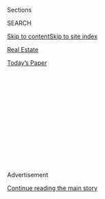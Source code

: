 <div id="app">

<div>

<div>

<div>

<div class="NYTAppHideMasthead css-1q2w90k e1suatyy0">

<div class="section css-ui9rw0 e1suatyy2">

<div class="css-eph4ug er09x8g0">

<div class="css-6n7j50">

</div>

<span class="css-1dv1kvn">Sections</span>

<div class="css-10488qs">

<span class="css-1dv1kvn">SEARCH</span>

</div>

[Skip to content](#site-content)[Skip to site index](#site-index)

</div>

<div id="masthead-section-label" class="css-1wr3we4 eaxe0e00">

[Real
Estate](https://www.nytimes3xbfgragh.onion/section/realestate)

</div>

<div class="css-10698na e1huz5gh0">

</div>

</div>

<div id="masthead-bar-one" class="section hasLinks css-15hmgas e1csuq9d3">

<div class="css-uqyvli e1csuq9d0">

</div>

<div class="css-1uqjmks e1csuq9d1">

</div>

<div class="css-9e9ivx">

[](https://myaccount.nytimes3xbfgragh.onion/auth/login?response_type=cookie&client_id=vi)

</div>

<div class="css-1bvtpon e1csuq9d2">

[Today’s
Paper](https://www.nytimes3xbfgragh.onion/section/todayspaper)

</div>

</div>

</div>

</div>

<div data-aria-hidden="false">

<div id="site-content" data-role="main">

<div>

<div class="css-1aor85t" style="opacity:0.000000001;z-index:-1;visibility:hidden">

<div class="css-1hqnpie">

<div class="css-epjblv">

<span class="css-17xtcya">[Real
Estate](/section/realestate)</span><span class="css-x15j1o">|</span><span class="css-fwqvlz">Homes
That Sold for Around
$600,000</span>

</div>

<div class="css-k008qs">

<div class="css-1iwv8en">

<span class="css-18z7m18"></span>

<div>

</div>

</div>

<span class="css-1n6z4y">https://nyti.ms/39MsU0d</span>

<div class="css-1705lsu">

<div class="css-4xjgmj">

<div class="css-4skfbu" data-role="toolbar" data-aria-label="Social Media Share buttons, Save button, and Comments Panel with current comment count" data-testid="share-tools">

  - 
  - 
  - 
  - 
    
    <div class="css-6n7j50">
    
    </div>

  - 

</div>

</div>

</div>

</div>

</div>

</div>

<div id="NYT_TOP_BANNER_REGION" class="css-13pd83m">

</div>

<div id="top-wrapper" class="css-1sy8kpn">

<div id="top-slug" class="css-l9onyx">

Advertisement

</div>

[Continue reading the main
story](#after-top)

<div class="ad top-wrapper" style="text-align:center;height:100%;display:block;min-height:250px">

<div id="top" class="place-ad" data-position="top" data-size-key="top">

</div>

</div>

<div id="after-top">

</div>

</div>

<div>

<div id="sponsor-wrapper" class="css-1hyfx7x">

<div id="sponsor-slug" class="css-19vbshk">

Supported by

</div>

[Continue reading the main
story](#after-sponsor)

<div id="sponsor" class="ad sponsor-wrapper" style="text-align:center;height:100%;display:block">

</div>

<div id="after-sponsor">

</div>

</div>

<div class="css-186x18t">

What’s selling now

</div>

<div class="css-1vkm6nb ehdk2mb0">

# Homes That Sold for Around $600,000

</div>

Recent residential sales in New York City and the region.

<div class="css-18e8msd">

<div class="css-vp77d3 epjyd6m0">

<div class="css-hus3qt ey68jwv0" data-aria-hidden="true">

[![C. J.
Hughes](https://static01.graylady3jvrrxbe.onion/images/2018/12/05/multimedia/author-c-j-hughes/author-c-j-hughes-thumbLarge.png
"C. J. Hughes")](https://www.nytimes3xbfgragh.onion/by/c-j-hughes)

</div>

<div class="css-1baulvz">

By [<span class="css-1baulvz last-byline" itemprop="name">C. J.
Hughes</span>](https://www.nytimes3xbfgragh.onion/by/c-j-hughes)

</div>

</div>

  - Aug. 2,
    2020

  - 
    
    <div class="css-4xjgmj">
    
    <div class="css-d8bdto" data-role="toolbar" data-aria-label="Social Media Share buttons, Save button, and Comments Panel with current comment count" data-testid="share-tools">
    
      - 
      - 
      - 
      - 
        
        <div class="css-6n7j50">
        
        </div>
    
      - 
    
    </div>
    
    </div>

</div>

</div>

<div class="section meteredContent css-1r7ky0e" name="articleBody" itemprop="articleBody">

<div class="css-1fanzo5 StoryBodyCompanionColumn">

<div class="css-53u6y8">

*Each week, our survey of recent residential sales in New York City and
the surrounding region focuses on homes that sold around a certain price
point, allowing you to compare single-family homes, condos and co-ops in
different locales.*

*The “list price” is the asking price when the property came on the
market with the most recent broker. The time on the market is measured
from the most recent listing to the closing date of the sale.*

Westchester | 3 bedrooms, 2½
baths

## $705,000

### **32 Blossom Terrace, Mamaroneck**

</div>

</div>

<div class="css-79elbk" data-testid="photoviewer-wrapper">

<div class="css-z3e15g" data-testid="photoviewer-wrapper-hidden">

</div>

<div class="css-1a48zt4 ehw59r15" data-testid="photoviewer-children">

![](https://static01.graylady3jvrrxbe.onion/images/2020/08/02/realestate/02selling-WESTCHESTER/oakImage-1595085744162-articleLarge.jpg?quality=75&auto=webp&disable=upscale)

</div>

</div>

<div class="css-1fanzo5 StoryBodyCompanionColumn">

<div class="css-53u6y8">

A 40-year-old, 1,730-square-foot house, with a living room that has a
picture window, a kitchen with a bay window, a formal dining room, a
deck and a patio, on 0.11 acres.

</div>

</div>

<div class="css-1fanzo5 StoryBodyCompanionColumn">

<div class="css-53u6y8">

**13 weeks** on the market

**$729,000** list price

**3% below** list price

**Costs** $14,467 a year in taxes

**Listing broker** [Julia B. Fee Sotheby’s International
Realty](https://www.williampitt.com/search/real-estate-sales/32-blossom-terrace-larchmont-ny-10538-6002521-2305389/)

-----

Brooklyn | 2 bedrooms, 1½
baths

## $550,000

### **147 Bay Ridge Parkway, No. 2, Bay Ridge**

</div>

</div>

<div class="css-79elbk" data-testid="photoviewer-wrapper">

<div class="css-z3e15g" data-testid="photoviewer-wrapper-hidden">

</div>

<div class="css-1a48zt4 ehw59r15" data-testid="photoviewer-children">

<div class="css-1xdhyk6 erfvjey0">

<span class="css-1ly73wi e1tej78p0">Image</span>

<div class="css-zjzyr8">

<div data-testid="lazyimage-container" style="height:257.77777777777777px">

</div>

</div>

</div>

</div>

</div>

<div class="css-1fanzo5 StoryBodyCompanionColumn">

<div class="css-53u6y8">

A 950-square-foot split-level co-op, with hardwood floors, a dining
area, a pass-through kitchen and a washer and dryer, in an attached
three-unit building from 1986.

**19 weeks** on the market

**$545,000** list price

**1% above** list price

**Costs** $886 a month in maintenance

**Listing broker** [Halstead](https://streeteasy.com/sale/1458626)

</div>

</div>

<div class="css-1fanzo5 StoryBodyCompanionColumn">

<div class="css-53u6y8">

-----

Long Island | 3 bedrooms, 1½
baths

## $540,000

### **16 East Maujer Street, Valley Stream**

</div>

</div>

<div class="css-79elbk" data-testid="photoviewer-wrapper">

<div class="css-z3e15g" data-testid="photoviewer-wrapper-hidden">

</div>

<div class="css-1a48zt4 ehw59r15" data-testid="photoviewer-children">

<div class="css-1xdhyk6 erfvjey0">

<span class="css-1ly73wi e1tej78p0">Image</span>

<div class="css-zjzyr8">

<div data-testid="lazyimage-container" style="height:257.77777777777777px">

</div>

</div>

</div>

</div>

</div>

<div class="css-1fanzo5 StoryBodyCompanionColumn">

<div class="css-53u6y8">

This 73-year-old, 1,578-square-foot townhouse-style house has hardwood
floors, a kitchen with a stainless-steel farmhouse sink and a detached
two-car garage, on 0.09 acres.

**18 weeks** on the market

**$549,000** list price

**2% below** list price

**Costs** $12,434 a year in taxes

**Listing broker** [Douglas
Elliman](https://www.elliman.com/newyork/sold/detail/612-l-581-16_3195876/16-e-maujer-street-valley-stream-ny-11580)

-----

Manhattan |
Studio

## $595,000

### **465 West 23rd Street, No. 14F, Chelsea**

</div>

</div>

<div class="css-79elbk" data-testid="photoviewer-wrapper">

<div class="css-z3e15g" data-testid="photoviewer-wrapper-hidden">

</div>

<div class="css-1a48zt4 ehw59r15" data-testid="photoviewer-children">

<div class="css-1xdhyk6 erfvjey0">

<span class="css-1ly73wi e1tej78p0">Image</span>

<div class="css-zjzyr8">

<div data-testid="lazyimage-container" style="height:257.77777777777777px">

</div>

</div>

</div>

</div>

</div>

<div class="css-1fanzo5 StoryBodyCompanionColumn">

<div class="css-53u6y8">

A 400-square-foot prewar studio with a bath, a beamed ceiling, a
dressing area and a windowed kitchen with white appliances in a doorman
building with an indoor pool and gym.

</div>

</div>

<div class="css-1fanzo5 StoryBodyCompanionColumn">

<div class="css-53u6y8">

**25 weeks** on the market

**$595,000** list price

**0% above** list price

**Costs** $1,385 a month in maintenance

**Listing broker** [Brown Harris
Stevens](https://www.bhsusa.com/closed/manhattan/downtown/465-west-23rd-street-14f/coop/19981542)

-----

New Jersey/4 bedrooms , 4
baths

## $560,000

### **15 Rock Spring Road, West Orange**

</div>

</div>

<div class="css-79elbk" data-testid="photoviewer-wrapper">

<div class="css-z3e15g" data-testid="photoviewer-wrapper-hidden">

</div>

<div class="css-1a48zt4 ehw59r15" data-testid="photoviewer-children">

<div class="css-1xdhyk6 erfvjey0">

<span class="css-1ly73wi e1tej78p0">Image</span>

<div class="css-zjzyr8">

<div data-testid="lazyimage-container" style="height:257.77777777777777px">

</div>

</div>

</div>

</div>

</div>

<div class="css-1fanzo5 StoryBodyCompanionColumn">

<div class="css-53u6y8">

A 66-year-old, 2,447-square-foot raised-ranch-style house, with a living
room that has a fireplace and bay window, a sun room, a home office and
a deck, on a third of an acre.

**13 weeks** on the market

**$579,000** list price

**3% below** list price

**Costs** $17,032 a year in taxes

**Listing broker** [Weichert,
Realtors](https://www.zillow.com/homedetails/15-Rock-Spring-Rd-West-Orange-NJ-07052/38750723_zpid/)

-----

</div>

</div>

<div class="css-1fanzo5 StoryBodyCompanionColumn">

<div class="css-53u6y8">

Connecticut | 4 bedrooms, 3½
baths

## $717,500

### **125 Hannahs Road, Stamford**

</div>

</div>

<div class="css-79elbk" data-testid="photoviewer-wrapper">

<div class="css-z3e15g" data-testid="photoviewer-wrapper-hidden">

</div>

<div class="css-1a48zt4 ehw59r15" data-testid="photoviewer-children">

<div class="css-1xdhyk6 erfvjey0">

<span class="css-1ly73wi e1tej78p0">Image</span>

<div class="css-zjzyr8">

<div data-testid="lazyimage-container" style="height:257.77777777777777px">

</div>

</div>

</div>

</div>

</div>

<div class="css-1fanzo5 StoryBodyCompanionColumn">

<div class="css-53u6y8">

This 61-year-old, 2,990-square-foot colonial-style house has a living
room with doors to a deck, a kitchen with a range-topped island and a
family room with a fireplace, on 1.06 acres.

**15 weeks** on the market

**$730,000** list price

**2% below** list price

**Costs** $10,988 a year in taxes

**Listing broker** [Berkshire Hathaway HomeServices New England
Properties](https://www.bhhsneproperties.com/single-family/smt/170282992/125-hannahs-road-stamford-ct-06903)

For weekly email updates on residential real estate news, [sign up
here](http://www.nytimes3xbfgragh.onion/newsletters/realestate/). Follow
us on Twitter: [@nytrealestate](https://twitter.com/nytrealestate).

</div>

</div>

</div>

<div>

</div>

<div>

</div>

<div>

</div>

<div>

<div id="bottom-wrapper" class="css-1ede5it">

<div id="bottom-slug" class="css-l9onyx">

Advertisement

</div>

[Continue reading the main
story](#after-bottom)

<div id="bottom" class="ad bottom-wrapper" style="text-align:center;height:100%;display:block;min-height:90px">

</div>

<div id="after-bottom">

</div>

</div>

</div>

</div>

</div>

## Site Index

<div>

</div>

## Site Information Navigation

  - [© <span>2020</span> <span>The New York Times
    Company</span>](https://help.nytimes3xbfgragh.onion/hc/en-us/articles/115014792127-Copyright-notice)

<!-- end list -->

  - [NYTCo](https://www.nytco.com/)
  - [Contact
    Us](https://help.nytimes3xbfgragh.onion/hc/en-us/articles/115015385887-Contact-Us)
  - [Work with us](https://www.nytco.com/careers/)
  - [Advertise](https://nytmediakit.com/)
  - [T Brand Studio](http://www.tbrandstudio.com/)
  - [Your Ad
    Choices](https://www.nytimes3xbfgragh.onion/privacy/cookie-policy#how-do-i-manage-trackers)
  - [Privacy](https://www.nytimes3xbfgragh.onion/privacy)
  - [Terms of
    Service](https://help.nytimes3xbfgragh.onion/hc/en-us/articles/115014893428-Terms-of-service)
  - [Terms of
    Sale](https://help.nytimes3xbfgragh.onion/hc/en-us/articles/115014893968-Terms-of-sale)
  - [Site
    Map](https://spiderbites.nytimes3xbfgragh.onion)
  - [Help](https://help.nytimes3xbfgragh.onion/hc/en-us)
  - [Subscriptions](https://www.nytimes3xbfgragh.onion/subscription?campaignId=37WXW)

</div>

</div>

</div>

</div>
